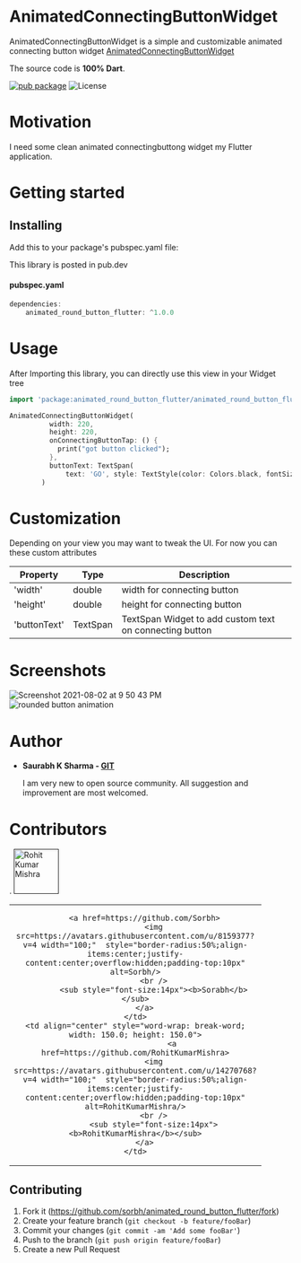 
# AnimatedConnectingButtonWidget
AnimatedConnectingButtonWidget is a simple and customizable animated connecting button widget [AnimatedConnectingButtonWidget](https://github.com/Sorbh/AnimatedConnectingButtonWidget)

The source code is **100% Dart**.

[![pub package](https://img.shields.io/pub/v/kdgaugeview.svg?style=flat-square)](https://pub.dartlang.org/packages/AnimatedConnectingButtonWidget)  ![License](https://img.shields.io/badge/License-BSD%203--Clause-blue.svg?style=flat-square)


# Motivation

I need some clean animated connectingbuttong widget my Flutter application.

# Getting started

## Installing
Add this to your package's pubspec.yaml file:

This library is posted in pub.dev

#### pubspec.yaml
```dart
dependencies:  
	animated_round_button_flutter: ^1.0.0
```

# Usage

After Importing this library, you can directly use this view in your Widget tree

```dart
import 'package:animated_round_button_flutter/animated_round_button_flutter.dart';
```


```dart
AnimatedConnectingButtonWidget(
          width: 220,
          height: 220,
          onConnectingButtonTap: () {
            print("got button clicked");
          },
          buttonText: TextSpan(
              text: 'GO', style: TextStyle(color: Colors.black, fontSize: 32)),
        )
```

# Customization
  Depending on your view you may want to tweak the UI. For now you can these custom attributes

  | Property | Type | Description |
  |----------|------|-------------|
  | 'width' | double | width for connecting button |
  | 'height' | double | height for connecting button |
  | 'buttonText' | TextSpan | TextSpan Widget to add custom text on connecting button |



# Screenshots
![Screenshot 2021-08-02 at 9 50 43 PM](https://user-images.githubusercontent.com/14270768/127892988-5e3b9500-17c1-48b5-9e0e-7a8c60b35d32.png)    
![rounded button animation](https://user-images.githubusercontent.com/14270768/127893714-492072a4-6a5a-4276-9bdf-30947ecda280.gif)







# Author
  * **Saurabh K Sharma - [GIT](https://github.com/Sorbh)**
  
      I am very new to open source community. All suggestion and improvement are most welcomed. 
      


# Contributors
[//]: contributor-faces

.    <a href=""><img src="" title="Rohit Kumar Mishra" width="80" height="80"></a>



<table>
<tr>
    <td align="center" style="word-wrap: break-word; width: 150.0; height: 150.0">

        <a href=https://github.com/Sorbh>
            <img src=https://avatars.githubusercontent.com/u/8159377?v=4 width="100;"  style="border-radius:50%;align-items:center;justify-content:center;overflow:hidden;padding-top:10px" alt=Sorbh/>
            <br />
            <sub style="font-size:14px"><b>Sorabh</b></sub>
        </a>
    </td>
    <td align="center" style="word-wrap: break-word; width: 150.0; height: 150.0">
                    <a href=https://github.com/RohitKumarMishra>
            <img src=https://avatars.githubusercontent.com/u/14270768?v=4 width="100;"  style="border-radius:50%;align-items:center;justify-content:center;overflow:hidden;padding-top:10px" alt=RohitKumarMishra/>
            <br />
            <sub style="font-size:14px"><b>RohitKumarMishra</b></sub>
        </a>
    </td>
</tr>
</table>


[//]: contributor-faces
 
  
 
## Contributing

1. Fork it (<https://github.com/sorbh/animated_round_button_flutter/fork>)
2. Create your feature branch (`git checkout -b feature/fooBar`)
3. Commit your changes (`git commit -am 'Add some fooBar'`)
4. Push to the branch (`git push origin feature/fooBar`)
5. Create a new Pull Request


